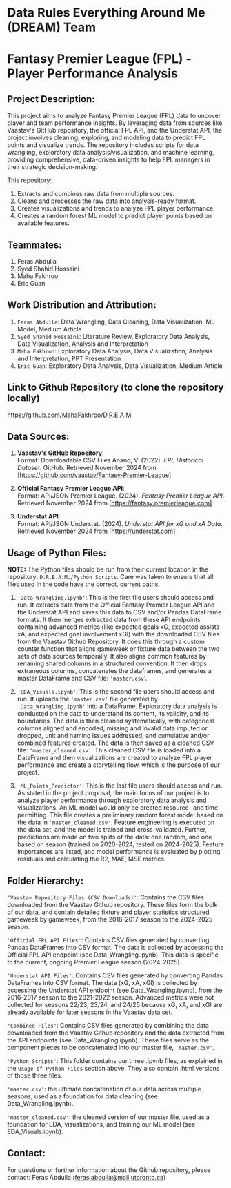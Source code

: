 # Data Rules Everything Around Me (DREAM) Team
# Fantasy Premier League (FPL) - Player Performance Analysis


## Project Description:
This project aims to analyze Fantasy Premier League (FPL) data to uncover player and team performance insights. By leveraging data from sources like Vaastav's GitHub repository, the official FPL API, and the Understat API, the project involves cleaning, exploring, and modeling data to predict FPL points and visualize trends. The repository includes scripts for data wrangling, exploratory data analysis/visualization, and machine learning, providing comprehensive, data-driven insights to help FPL managers in their strategic decision-making. 

This repository:
1) Extracts and combines raw data from multiple sources.
2) Cleans and processes the raw data into analysis-ready format.
3) Creates visualizations and trends to analyze FPL player performance.
4) Creates a random forest ML model to predict player points based on available features.


## Teammates:
1. Feras Abdulla
2. Syed Shahid Hossaini
3. Maha Fakhroo
4. Eric Guan


## Work Distribution and Attribution:
1. `Feras Abdulla`: Data Wrangling, Data Cleaning, Data Visualization, ML Model, Medium Article
2. `Syed Shahid Hossaini`: Literature Review, Exploratory Data Analysis, Data Visualization, Analysis and Interpretation
3. `Maha Fakhroo`: Exploratory Data Analysis, Data Visualization, Analysis and Interpretation, PPT Presentation
4. `Eric Guan`: Exploratory Data Analysis, Data Visualization, Medium Article


## Link to Github Repository (to clone the repository locally)
https://github.com/MahaFakhroo/D.R.E.A.M.


## Data Sources:
1. **Vaastav's GitHub Repository**:  
   Format: Downloadable CSV Files
   Anand, V. (2022). *FPL Historical Dataset*. GitHub. Retrieved November 2024 from [https://github.com/vaastav/Fantasy-Premier-League]

2. **Official Fantasy Premier League API**:  
   Format: API/JSON
   Premier League. (2024). *Fantasy Premier League API*. Retrieved November 2024 from [https://fantasy.premierleague.com]

3. **Understat API**:  
   Format: API/JSON
   Understat. (2024). *Understat API for xG and xA Data*. Retrieved November 2024 from [https://understat.com]


## Usage of Python Files:
**NOTE:** The Python files should be run from their current location in the repository: `D.R.E.A.M./Python Scripts`. Care was taken to ensure that all files used in the code have the correct, current paths.

1. `'Data_Wrangling.ipynb'`:
This is the first file users should access and run. It extracts data from the Official Fantasy Premier League API and the Understat API and saves this data to CSV and/or Pandas DataFrame formats. It then merges extracted data from these API endpoints containing advanced metrics (like expected goals xG, expected assists xA, and expected goal involvement xGI) with the downloaded CSV files from the Vaastav Github Repository. It does this through a custom counter function that aligns gameweek or fixture data between the two sets of data sources temporally. It also aligns common features by renaming shared columns in a structured convention. It then drops extraneous columns, concatenates the dataframes, and generates a master DataFrame and CSV file: `'master.csv`'.

2. `'EDA_Visuals.ipynb'`:
This is the second file users should access and run. It uploads the `'master.csv'` file generated by `'Data_Wrangling.ipynb'` into a DataFrame. Exploratory data analysis is conducted on the data to understand its content, its validity, and its boundaries. The data is then cleaned systematically, with categorical columns aligned and encoded, missing and invalid data imputed or dropped, unit and naming issues addressed, and cumulative and/or combined features created. The data is then saved as a cleaned CSV file: `'master_cleaned.csv'`. This cleaned CSV file is loaded into a DataFrame and then visualizations are created to analyze FPL player performance and create a storytelling flow, which is the purpose of our project.

3. `'ML_Points_Predictor'`:
This is the last file users should access and run. As stated in the project proposal, the main focus of our project is to analyze player performance through exploratory data analysis and visualizations. An ML model would only be created resource- and time-permitting. This file creates a preliminary random forest model based on the data in `'master_cleaned.csv'`. Feature engineering is executed on the data set, and the model is trained and cross-validated. Further, predictions are made on two splits of the data: one random, and one based on season (trained on 2020-2024, tested on 2024-2025). Feature importances are listed, and model performance is evaluated by plotting residuals and calculating the R2, MAE, MSE metrics.


## Folder Hierarchy:
`'Vaastav Repository Files (CSV Downloads)'`: Contains the CSV files downloaded from the Vaastav Github repository. These files form the bulk of our data, and contain detailed fixture and player statistics structured gameweek by gameweek, from the 2016-2017 season to the 2024-2025 season.

`'Official FPL API Files'`: Contains CSV files generated by converting Pandas DataFrames into CSV format. The data is collected by accessing the Official FPL API endpoint (see Data_Wrangling.ipynb). This data is specific to the current, ongoing Premier League season (2024-2025).

`'Understat API Files'`: Contains CSV files generated by converting Pandas DataFrames into CSV format. The data (xG, xA, xGI) is collected by accessing the Understat API endpoint (see Data_Wrangling.ipynb), from the 2016-2017 season to the 2021-2022 season. Advanced metrics were not collected for seasons 22/23, 23/24, and 24/25 because xG, xA, and xGI are already available for later seasons in the Vaastav data set.

`'Combined Files'`: Contains CSV files generated by combining the data downloaded from the Vaastav Github repository and the data extracted from the API endpoints (see Data_Wrangling.ipynb). These files serve as the component pieces to be concatenated into our master file, `'master.csv'`. 

`'Python Scripts'`: This folder contains our three .ipynb files, as explained in the `Usage of Python Files` section above. They also contain .html versions of those three files.

`'master.csv'`: the ultimate concatenation of our data across multiple seasons, used as a foundation for data cleaning (see Data_Wrangling.ipynb).

`'master_cleaned.csv'`: the cleaned version of our master file, used as a foundation for EDA, visualizations, and training our ML model (see EDA_Visuals.ipynb). 


## Contact:
For questions or further information about the Github repository, please contact:
Feras Abdulla (feras.abdulla@mail.utoronto.ca)
